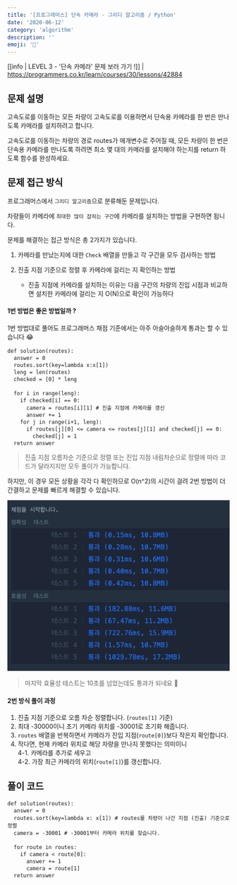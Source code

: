 ```yaml
---
title: '[프로그래머스] 단속 카메라 - 그리디 알고리즘 / Python'
date: '2020-06-12'
category: 'algorithm'
description: ''
emoji: '📸'
---
```


[[info | LEVEL 3 - '단속 카메라' 문제 보러 가기 !]]
| https://programmers.co.kr/learn/courses/30/lessons/42884

## 문제 설명

고속도로를 이동하는 모든 차량이 고속도로를 이용하면서 단속용 카메라를 한 번은 만나도록 카메라를 설치하려고 합니다.

고속도로를 이동하는 차량의 경로 routes가 매개변수로 주어질 때, 모든 차량이 한 번은 단속용 카메라를 만나도록 하려면 최소 몇 대의 카메라를 설치해야 하는지를 return 하도록 함수를 완성하세요.

## 문제 접근 방식

프로그래머스에서 `그리디 알고리즘`으로 분류해둔 문제입니다.

차량들이 카메라에 `최대한 많이 잡히는 구간`에 카메라를 설치하는 방법을 구현하면 됩니다.

문제를 해결하는 접근 방식은 총 2가지가 있습니다.

1. 카메라를 만났는지에 대한 `Check` 배열을 만들고 각 구간을 모두 검사하는 방법

2. 진출 지점 기준으로 정렬 후 카메라에 걸리는 지 확인하는 방법
   - 진출 지점에 카메라를 설치하는 이유는 다음 구간의 차량의 진입 시점과 비교하면 설치한 카메라에 걸리는 지 O(N)으로 확인이 가능하다

#### 1번 방법은 좋은 방법일까 ?

1번 방법대로 풀어도 프로그래머스 채점 기준에서는 아주 아슬아슬하게 통과는 할 수 있습니다 😂

```python:title=Python
def solution(routes):
  answer = 0
  routes.sort(key=lambda x:x[1])
  leng = len(routes)
  checked = [0] * leng

  for i in range(leng):
    if checked[i] == 0:
      camera = routes[i][1] # 진출 지점에 카메라를 갱신
      answer += 1
    for j in range(i+1, leng):
      if routes[j][0] <= camera <= routes[j][1] and checked[j] == 0:
        checked[j] = 1
  return answer
```

> 진출 지점 오름차순 기준으로 정렬 또는 진입 지점 내림차순으로 정렬에 따라 코드가 달라지지만 모두 풀이가 가능합니다.

하지만, 이 경우 모든 상황을 각각 다 확인하므로 O(n^2)의 시간이 걸려 2번 방법이 더 간결하고 문제를 빠르게 해결할 수 있습니다.

![채점 결과](./images/result.png)

> 마지막 효율성 테스트는 10초를 넘었는데도 통과가 되네요 🤔

#### 2번 방식 풀이 과정

1. 진출 지점 기준으로 오름 차순 정렬합니다. (`routes[1]` 기준)
2. 최대 -30000이니 초기 카메라 위치를 -30001로 초기화 해줍니다.
3. `routes` 배열을 반복하면서 카메라가 진입 지점(`route[0]`)보다 작은지 확인합니다.
4. 작다면, 현재 카메라 위치로 해당 차량을 만나지 못했다는 의미이니  
   4-1. 카메라를 추가로 세우고  
   4-2. 가장 최근 카메라의 위치(`route[1]`)를 갱신합니다.

## 풀이 코드

```python:title=Python
def solution(routes):
  answer = 0
  routes.sort(key=lambda x: x[1]) # routes를 차량이 나간 지점 (진출) 기준으로 정렬
  camera = -30001 # -30001부터 카메라 위치를 찾습니다.

  for route in routes:
    if camera < route[0]:
      answer += 1
      camera = route[1]
  return answer
```
